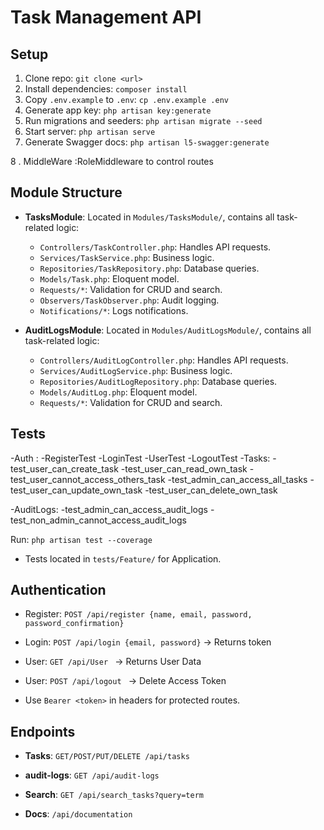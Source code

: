 
# Task Management API

## Setup
1. Clone repo: `git clone <url>`
2. Install dependencies: `composer install`
3. Copy `.env.example` to `.env`: `cp .env.example .env`
4. Generate app key: `php artisan key:generate`
5. Run migrations and seeders: `php artisan migrate --seed`
6. Start server: `php artisan serve`
7. Generate Swagger docs: `php artisan l5-swagger:generate`

8 . MiddleWare :RoleMiddleware to control routes

## Module Structure
- **TasksModule**: Located in `Modules/TasksModule/`, contains all task-related logic:
  - `Controllers/TaskController.php`: Handles API requests.
  - `Services/TaskService.php`: Business logic.
  - `Repositories/TaskRepository.php`: Database queries.
  - `Models/Task.php`: Eloquent model.
  - `Requests/*`: Validation for CRUD and search.
  - `Observers/TaskObserver.php`: Audit logging.
  - `Notifications/*`: Logs notifications.

- **AuditLogsModule**: Located in `Modules/AuditLogsModule/`, contains all task-related logic:
  - `Controllers/AuditLogController.php`: Handles API requests.
  - `Services/AuditLogService.php`: Business logic.
  - `Repositories/AuditLogRepository.php`: Database queries.
  - `Models/AuditLog.php`: Eloquent model.
  - `Requests/*`: Validation for CRUD and search.


## Tests
-Auth :
      -RegisterTest
      -LoginTest
      -UserTest
      -LogoutTest
-Tasks:
     -test_user_can_create_task
     -test_user_can_read_own_task
     -test_user_cannot_access_others_task
     -test_admin_can_access_all_tasks
     -test_user_can_update_own_task
     -test_user_can_delete_own_task

-AuditLogs:
       -test_admin_can_access_audit_logs
       -test_non_admin_cannot_access_audit_logs


Run: `php artisan test --coverage`
- Tests located in `tests/Feature/` for Application.

## Authentication
- Register: `POST /api/register {name, email, password, password_confirmation}`
- Login: `POST /api/login {email, password}` → Returns token
- User: `GET /api/User ` → Returns User Data
- User: `POST /api/logout ` → Delete Access Token


- Use `Bearer <token>` in headers for protected routes.

## Endpoints
- **Tasks**: `GET/POST/PUT/DELETE /api/tasks`
- **audit-logs**: `GET /api/audit-logs`

- **Search**: `GET /api/search_tasks?query=term`
- **Docs**: `/api/documentation`

